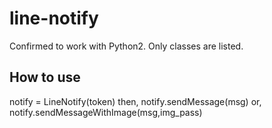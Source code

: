 # line-notify
Confirmed to work with Python2. Only classes are listed.

## How to use
notify = LineNotify(token)
then,
notify.sendMessage(msg)
or,
notify.sendMessageWithImage(msg,img_pass)
